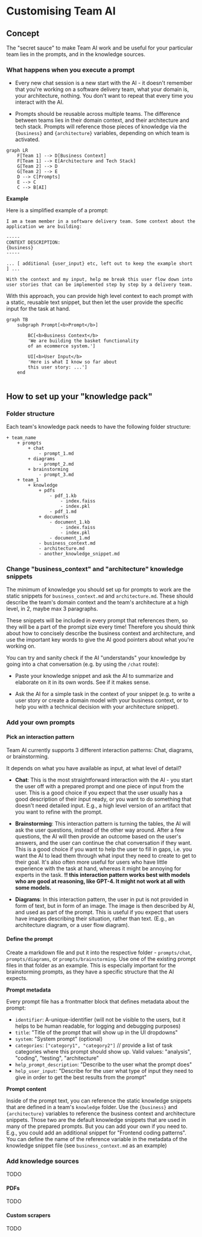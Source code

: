 
# Customising Team AI

## Concept
The "secret sauce" to make Team AI work and be useful for your particular team lies in the prompts, and in the knowledge sources.

### What happens when you execute a prompt

- Every new chat session is a new start with the AI - it doesn't remember that you're working on a software delivery team, what your domain is, your architecture, nothing. You don't want to repeat that every time you interact with the AI.

- Prompts should be reusable across multiple teams. The difference between teams lies in their domain context, and their architecture and tech stack. Prompts will reference those pieces of knowledge via the `{business}` and `{architecture}` variables, depending on which team is activated.

```mermaid
graph LR
    F[Team 1] --> D[Business Context]
    F[Team 1] --> E[Architecture and Tech Stack]
    G[Team 2] --> D
    G[Team 2] --> E
    D --> C[Prompts]
    E --> C
    C --> B[AI]
```

**Example**

Here is a simplified example of a prompt:
```
I am a team member in a software delivery team. Some context about the application we are building:

-----
CONTEXT DESCRIPTION:
{business}
-----

... [ additional {user_input} etc, left out to keep the example short ] ...

With the context and my input, help me break this user flow down into user stories that can be implemented step by step by a delivery team.

```

With this approach, you can provide high level context to each prompt with a static, reusable text snippet, but then let the user provide the specific input for the task at hand.

```mermaid
graph TB
    subgraph Prompt[<b>Prompt</b>]
        
        BC[<b>Business Context</b>
        'We are building the basket functionality 
        of an ecommerce system.']
        
        UI[<b>User Input</b>
        'Here is what I know so far about 
        this user story: ...']
    end
    
```


## How to set up your "knowledge pack"

### Folder structure
Each team's knowledge pack needs to have the following folder structure:

```
+ team_name
    + prompts
        + chat
            - prompt_1.md
        + diagrams
            - prompt_2.md
        + brainstorming
            - prompt_3.md
    + team_1
        + knowledge
            + pdfs
                - pdf_1.kb
                    - index.faiss
                    - index.pkl
                - pdf_1.md
            + documents
                - document_1.kb
                    - index.faiss
                    - index.pkl
                - document_1.md
            - business_context.md
            - architecture.md
            - another_knowledge_snippet.md
```

### Change "business_context" and "architecture" knowledge snippets

The minimum of knowledge you should set up for prompts to work are the static snippets for `business_context.md` and `architecture.md`. These should describe the team's domain context and the team's architecture at a high level, in 2, maybe max 3 paragraphs.

These snippets will be included in every prompt that references them, so they will be a part of the prompt size every time! Therefore you should think about how to concisely describe the business context and architecture, and use the important key words to give the AI good pointers about what you're working on.

You can try and sanity check if the AI "understands" your knowledge by going into a chat conversation (e.g. by using the `/chat` route):

- Paste your knowledge snippet and ask the AI to summarize and elaborate on it in its own words. See if it makes sense.

- Ask the AI for a simple task in the context of your snippet (e.g. to write a user story or create a domain model with your business context, or to help you with a technical decision with your architecture snippet). 

### Add your own prompts

#### Pick an interaction pattern

Team AI currently supports 3 different interaction patterns: Chat, diagrams, or brainstorming.

It depends on what you have available as input, at what level of detail?

- **Chat**: This is the most straightforward interaction with the AI - you start the user off with a prepared prompt and one piece of input from the user. This is a good choice if you expect that the user usually has a good description of their input ready, or you want to do something that doesn't need detailed input. E.g., a high level version of an artifact that you want to refine with the prompt.

- **Brainstorming**: This interaction pattern is turning the tables, the AI will ask the user questions, instead of the other way around. After a few questions, the AI will then provide an outcome based on the user's answers, and the user can continue the chat conversation if they want. This is a good choice if you want to help the user to fill in gaps, i.e. you want the AI to lead them through what input they need to create to get to their goal. It's also often more useful for users who have little experience with the task at hand, whereas it might be annoying for experts in the task. **!! this interaction pattern works best with models who are good at reasoning, like GPT-4. It might not work at all with some models.**

- **Diagrams**: In this interaction pattern, the user in put is not provided in form of text, but in form of an image. The image is then described by AI, and used as part of the prompt. This is useful if you expect that users have images describing their situation, rather than text. (E.g., an architecture diagram, or a user flow diagram).

#### Define the prompt

Create a markdown file and put it into the respective folder - `prompts/chat`, `prompts/diagrams`, or `prompts/brainstorming`. Use one of the existing prompt files in that folder as an example. This is especially important for the brainstorming prompts, as they have a specific structure that the AI expects.

**Prompt metadata**

Every prompt file has a frontmatter block that defines metadata about the prompt:

- `identifier`: A-unique-identifier (will not be visible to the users, but it helps to be human readable, for logging and debugging purposes)
- `title`: "Title of the prompt that will show up in the UI dropdowns"
- `system`: "System prompt" (optional)
- `categories`: `["category1", "category2"]` // provide a list of task categories where this prompt should show up. Valid values: "analysis", "coding", "testing", "architecture"
- `help_prompt_description`: "Describe to the user what the prompt does"
- `help_user_input`: "Describe for the user what type of input they need to give in order to get the best results from the prompt"

**Prompt content**

Inside of the prompt text, you can reference the static knowledge snippets that are defined in a team's `knowledge` folder. Use the `{business}` and `{architecture}` variables to reference the business context and architecture snippets. Those two are the default knowledge snippets that are used in many of the prepared prompts. But you can add your own if you need to. E.g., you could add an additional snippet for "Frontend coding patterns". You can define the name of the reference variable in the metadata of the knowledge snippet file (see `business_context.md` as an example)

### Add knowledge sources

TODO

#### PDFs

TODO

#### Custom scrapers

TODO